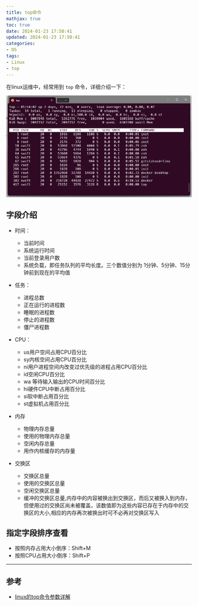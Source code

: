 ```yaml
---
title: top命令
mathjax: true
toc: true
date: 2024-01-23 17:50:41
updated: 2024-01-23 17:50:41
categories:
- OS
tags:
- Linux
- top
---
```


在linux运维中，经常用到 `top` 命令，详细介绍一下：

![top](https://raw.githubusercontent.com/TransformersWsz/picx-images-hosting/04eb5801268567e6bf9c714fc114282d7d3d36f8/image.4kkhwptk8tg0.png)

<!--more-->

## 字段介绍

- 时间：
    - 当前时间
    - 系统运行时间
    - 当前登录用户数
    - 系统负载，即任务队列的平均长度。三个数值分别为 1分钟、5分钟、15分钟前到现在的平均值
    
- 任务：
    - 进程总数
    - 正在运行的进程数
    - 睡眠的进程数
    - 停止的进程数
    - 僵尸进程数
    
- CPU：
    - us用户空间占用CPU百分比
    - sy内核空间占用CPU百分比
    - ni用户进程空间内改变过优先级的进程占用CPU百分比
    - id空闲CPU百分比
    - wa 等待输入输出的CPU时间百分比
    - hi硬件CPU中断占用百分比
    - si软中断占用百分比
    - st虚拟机占用百分比
    
- 内存
    - 物理内存总量
    - 使用的物理内存总量
    - 空闲内存总量
    - 用作内核缓存的内存量

- 交换区
    - 交换区总量
    - 使用的交换区总量
    - 空闲交换区总量
    - 缓冲的交换区总量,内存中的内容被换出到交换区，而后又被换入到内存，但使用过的交换区尚未被覆盖，该数值即为这些内容已存在于内存中的交换区的大小,相应的内存再次被换出时可不必再对交换区写入

## 指定字段排序查看

- 按照内存占用大小倒序：Shift+M
- 按照CPU占用大小倒序：Shift+P

___

## 参考
- [linux的top命令参数详解](https://www.cnblogs.com/ggjucheng/archive/2012/01/08/2316399.html)